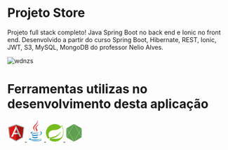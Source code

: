 # Projeto Store
Projeto full stack completo! Java Spring Boot no back end e Ionic no front end. Desenvolvido a partir do curso Spring Boot, Hibernate, REST, Ionic, JWT, S3, MySQL, MongoDB do professor Nelio Alves.

<p align="left"> 
  <img src="https://komarev.com/ghpvc/?username=wdnzs&label=Profile%20views&color=0e75b6&style=flat" alt="wdnzs" /> 
</p>
 
# Ferramentas utilizas no desenvolvimento desta aplicação

<a href="https://angular.io">
  <img
    src="https://github.com/devicons/devicon/blob/master/icons/angularjs/angularjs-original.svg"
    width="40" 
    height="40"
    alt="Página Oficial do Angular" />
</a>
<a></a>
<a href="https://openjdk.org/">
  <img
    src="https://github.com/devicons/devicon/blob/master/icons/java/java-original.svg"
    width="40" 
    height="50"
    alt="Página Oficial do OpenJDK" />
</a>
<a></a>
<a href="https://spring.io/">
  <img
    src="https://github.com/devicons/devicon/blob/master/icons/spring/spring-original.svg"
    width="40" 
    height="40"
    alt="Página Oficial do Spring" />
</a>
<a></a>
<a href="https://nodejs.org/en">
  <img
    src="https://github.com/devicons/devicon/blob/master/icons/nodejs/nodejs-plain.svg"
    width="40" 
    height="40"
    alt="Página Oficial do NodeJS" />
</a>
 
